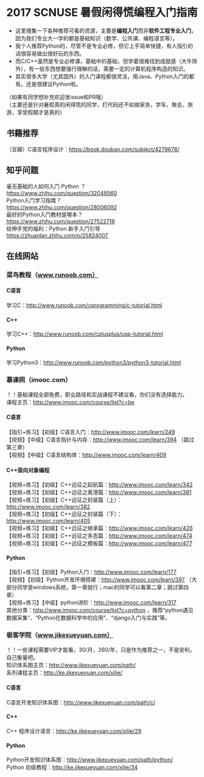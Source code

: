 # 2017 SCNUSE 暑假闲得慌编程入门指南
- 这里搜集一下各种推荐可看的资源，主要是**编程入门**而非**软件工程专业入门**，因为我们专业大一学的都是基础知识（数学、公共课、编程语言等）。  
- 我个人推荐Python的，尽管不是专业必修，但它上手简单快捷，有人指引的话很容易做出很好玩的东西。  
- 而C/C++虽然是专业必修课，基础中的基础，但学着很难找到成就感（大牛除外），有一些东西想要强行理解的话，需要一定的计算机程序构造的知识。  
- 其实很多大学（尤其国外）的入门课程都很灵活，用Java、Python入门的都有。还是很建议Python啦。  

（如果有同学想补充欢迎发issue和PR哦）  
（主要还是针对暑假真的闲得慌的同学，打代码还不如做家务，学车，聚会，旅游，享受假期才是真的）  

## 书籍推荐
（豆瓣）C语言程序设计：https://book.douban.com/subject/4279678/  

## 知乎问题
毫无基础的人如何入门 Python ？  
https://www.zhihu.com/question/32048560  
Python入门学习指南？  
https://www.zhihu.com/question/28006092  
最好的Python入门教材是哪本？  
https://www.zhihu.com/question/27522719  
给伸手党的福利：Python 新手入门引导  
https://zhuanlan.zhihu.com/p/25824007  

## 在线网站
### 菜鸟教程（www.runoob.com）
#### C语言
学习C：http://www.runoob.com/cprogramming/c-tutorial.html  

#### C++
学习C++：http://www.runoob.com/cplusplus/cpp-tutorial.html  

#### Python
学习Python3：http://www.runoob.com/python3/python3-tutorial.html  

### 慕课网（imooc.com）
！！基础课程全部免费，职业路径和实战课程不建议看，你们没有选择能力。  
课程主页：http://www.imooc.com/course/list?c=be  

#### C语言
【指引+练习】【初级】C语言入门：http://www.imooc.com/learn/249  
【视频】【中级】C语言指针与内存：http://www.imooc.com/learn/394 （跳过第三章）  
【视频】【中级】C语言结构体：http://www.imooc.com/learn/409  

#### C++面向对象编程
【视频+练习】【初级】C++远征之起航篇：http://www.imooc.com/learn/342  
【视频+练习】【初级】C++远征之离港篇：http://www.imooc.com/learn/381  
【视频+练习】【初级】C++远征之封装篇（上）：http://www.imooc.com/learn/382  
【视频+练习】【初级】C++远征之封装篇（下）：http://www.imooc.com/learn/405  
【视频+练习】【初级】C++远征之继承篇：http://www.imooc.com/learn/426  
【视频+练习】【初级】C++远征之多态篇：http://www.imooc.com/learn/474  
【视频+练习】【初级】C++远征之模板篇：http://www.imooc.com/learn/477  

#### Python
【指引+练习】【初级】Python入门：http://www.imooc.com/learn/177  
【视频】【初级】Python开发环境搭建：http://www.imooc.com/learn/397 （大部分同学是windows系统，第一章就行；mac的同学可以看第二章；跳过第四章）  
【视频+练习】【中级】python进阶：http://www.imooc.com/learn/317  
其他分类：http://www.imooc.com/course/list?c=python ，推荐“python遇见数据采集”、“Python在数据科学中的应用”、“django入门与实践”等。  

### 极客学院（www.jikexueyuan.com）
！！一些课程需要VIP才能看，30/月，260/年，只是作为推荐之一，不是安利，自己衡量吧。  
知识体系图主页：http://www.jikexueyuan.com/path/  
系列课程主页：http://ke.jikexueyuan.com/xilie/  

#### C语言
C语言开发知识体系图：http://www.jikexueyuan.com/path/c/  

#### C++
C++ 程序设计语言：http://ke.jikexueyuan.com/xilie/29  

#### Python
Python开发知识体系图：http://www.jikexueyuan.com/path/python/  
Python 初级教程：http://ke.jikexueyuan.com/xilie/34  
